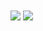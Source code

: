 <a>
<img
  align="center"
  src="https://github-readme-stats.vercel.app/api/?username=proallone&theme=one_dark_pro&show_icons=true"
/>
</a>
<a>
  <img
  align="center"
  src="https://github-readme-stats.vercel.app/api/top-langs/?username=proallone&layout=donut&theme=one_dark_pro"
/>
</a>
<!-- [![Top Langs](https://github-readme-stats.vercel.app/api/top-langs/?username=proallone&layout=donut&theme=one_dark_pro)](https://github.com/anuraghazra/github-readme-stats) -->
<!--
**Proallone/proallone** is a ✨ _special_ ✨ repository because its `README.md` (this file) appears on your GitHub profile.

Here are some ideas to get you started:

- 🔭 I’m currently working on ...
- 🌱 I’m currently learning ...
- 👯 I’m looking to collaborate on ...
- 🤔 I’m looking for help with ...
- 💬 Ask me about ...
- 📫 How to reach me: ...
- 😄 Pronouns: ...
- ⚡ Fun fact: ...
-->
